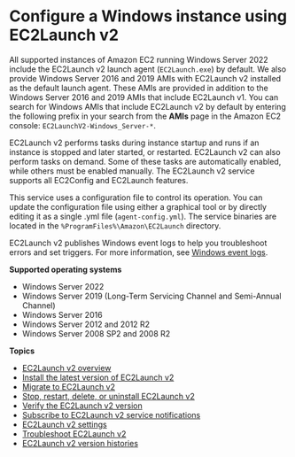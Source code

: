 # Configure a Windows instance using EC2Launch v2<a name="ec2launch-v2"></a>

All supported instances of Amazon EC2 running Windows Server 2022 include the EC2Launch v2 launch agent \(`EC2Launch.exe`\) by default\. We also provide Windows Server 2016 and 2019 AMIs with EC2Launch v2 installed as the default launch agent\. These AMIs are provided in addition to the Windows Server 2016 and 2019 AMIs that include EC2Launch v1\. You can search for Windows AMIs that include EC2Launch v2 by default by entering the following prefix in your search from the **AMIs** page in the Amazon EC2 console: `EC2LaunchV2-Windows_Server-*`\.

 EC2Launch v2 performs tasks during instance startup and runs if an instance is stopped and later started, or restarted\. EC2Launch v2 can also perform tasks on demand\. Some of these tasks are automatically enabled, while others must be enabled manually\. The EC2Launch v2 service supports all EC2Config and EC2Launch features\. 

This service uses a configuration file to control its operation\. You can update the configuration file using either a graphical tool or by directly editing it as a single \.yml file \(`agent-config.yml`\)\. The service binaries are located in the `%ProgramFiles%\Amazon\EC2Launch` directory\.

EC2Launch v2 publishes Windows event logs to help you troubleshoot errors and set triggers\. For more information, see [Windows event logs](ec2launchv2-troubleshooting.md#ec2launchv2-windows-event-logs)\. 

**Supported operating systems**
+ Windows Server 2022
+ Windows Server 2019 \(Long\-Term Servicing Channel and Semi\-Annual Channel\)
+ Windows Server 2016
+ Windows Server 2012 and 2012 R2
+ Windows Server 2008 SP2 and 2008 R2

**Topics**
+ [EC2Launch v2 overview](ec2launch-v2-overview.md)
+ [Install the latest version of EC2Launch v2](ec2launch-v2-install.md)
+ [Migrate to EC2Launch v2](ec2launch-v2-migrate.md)
+ [Stop, restart, delete, or uninstall EC2Launch v2](ec2-launch-v2-manage.md)
+ [Verify the EC2Launch v2 version](ec2launch-v2-verify-version.md)
+ [Subscribe to EC2Launch v2 service notifications](ec2launch-v2-sns.md)
+ [EC2Launch v2 settings](ec2launch-v2-settings.md)
+ [Troubleshoot EC2Launch v2](ec2launchv2-troubleshooting.md)
+ [EC2Launch v2 version histories](ec2launchv2-versions.md)